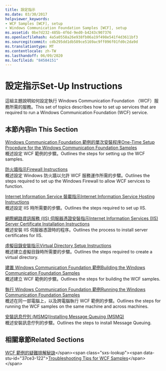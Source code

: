 ```yaml
---
title: 設定指示
ms.date: 03/30/2017
helpviewer_keywords:
- WCF Samples [WCF], setup
- Windows Communication Foundation Samples [WCF], setup
ms.assetid: 0be7d232-485b-4f6d-9ed0-b4243c907376
ms.openlocfilehash: 4a5a0558a26e938fb06a19f498e541f4d3611bf3
ms.sourcegitcommit: cdb295dd1db589ce5169ac9ff096f01fd0c2da9d
ms.translationtype: MT
ms.contentlocale: zh-TW
ms.lasthandoff: 06/09/2020
ms.locfileid: "84584151"
---
```

# <a name="set-up-instructions"></a><span data-ttu-id="37ce3-102">設定指示</span><span class="sxs-lookup"><span data-stu-id="37ce3-102">Set-Up Instructions</span></span>
<span data-ttu-id="37ce3-103">這組主題說明如何設定執行 Windows Communication Foundation （WCF）服務所需的服務。</span><span class="sxs-lookup"><span data-stu-id="37ce3-103">This set of topics describes how to set up services that are required to run a Windows Communication Foundation (WCF) service.</span></span>  
  
## <a name="in-this-section"></a><span data-ttu-id="37ce3-104">本節內容</span><span class="sxs-lookup"><span data-stu-id="37ce3-104">In This Section</span></span>  
 [<span data-ttu-id="37ce3-105">Windows Communication Foundation 範例的單次安裝程序</span><span class="sxs-lookup"><span data-stu-id="37ce3-105">One-Time Setup Procedure for the Windows Communication Foundation Samples</span></span>](one-time-setup-procedure-for-the-wcf-samples.md)  
 <span data-ttu-id="37ce3-106">概述設定 WCF 範例的步驟。</span><span class="sxs-lookup"><span data-stu-id="37ce3-106">Outlines the steps for setting up the WCF samples.</span></span>  
  
 [<span data-ttu-id="37ce3-107">防火牆指示</span><span class="sxs-lookup"><span data-stu-id="37ce3-107">Firewall Instructions</span></span>](firewall-instructions.md)  
 <span data-ttu-id="37ce3-108">概述設定 Windows 防火牆以允許 WCF 服務運作所需的步驟。</span><span class="sxs-lookup"><span data-stu-id="37ce3-108">Outlines the steps required to set up the Windows Firewall to allow WCF services to function.</span></span>  
  
 [<span data-ttu-id="37ce3-109">Internet Information Service 裝載指示</span><span class="sxs-lookup"><span data-stu-id="37ce3-109">Internet Information Service Hosting Instructions</span></span>](internet-information-service-hosting-instructions.md)  
 <span data-ttu-id="37ce3-110">概述設定 IIS 時所需要的步驟。</span><span class="sxs-lookup"><span data-stu-id="37ce3-110">Outlines the steps required to set up IIS.</span></span>  
  
 [<span data-ttu-id="37ce3-111">網際網路資訊服務 (IIS) 伺服器憑證安裝指示</span><span class="sxs-lookup"><span data-stu-id="37ce3-111">Internet Information Services (IIS) Server Certificate Installation Instructions</span></span>](iis-server-certificate-installation-instructions.md)  
 <span data-ttu-id="37ce3-112">概述安裝 IIS 伺服器憑證時的程序。</span><span class="sxs-lookup"><span data-stu-id="37ce3-112">Outlines the process to install server certificates for IIS.</span></span>  
  
 [<span data-ttu-id="37ce3-113">虛擬目錄安裝指示</span><span class="sxs-lookup"><span data-stu-id="37ce3-113">Virtual Directory Setup Instructions</span></span>](virtual-directory-setup-instructions.md)  
 <span data-ttu-id="37ce3-114">概述建立虛擬目錄時所需要的步驟。</span><span class="sxs-lookup"><span data-stu-id="37ce3-114">Outlines the steps required to create a virtual directory.</span></span>  
  
 [<span data-ttu-id="37ce3-115">建置 Windows Communication Foundation 範例</span><span class="sxs-lookup"><span data-stu-id="37ce3-115">Building the Windows Communication Foundation Samples</span></span>](building-the-samples.md)  
 <span data-ttu-id="37ce3-116">概述建立 WCF 範例的步驟。</span><span class="sxs-lookup"><span data-stu-id="37ce3-116">Outlines the steps for building the WCF samples.</span></span>  
  
 [<span data-ttu-id="37ce3-117">執行 Windows Communication Foundation 範例</span><span class="sxs-lookup"><span data-stu-id="37ce3-117">Running the Windows Communication Foundation Samples</span></span>](running-the-samples.md)  
 <span data-ttu-id="37ce3-118">概述在同一部電腦上，以及跨電腦執行 WCF 範例的步驟。</span><span class="sxs-lookup"><span data-stu-id="37ce3-118">Outlines the steps for running the WCF samples on the same machine and across machines.</span></span>  
  
 [<span data-ttu-id="37ce3-119">安裝訊息佇列 (MSMQ)</span><span class="sxs-lookup"><span data-stu-id="37ce3-119">Installing Message Queuing (MSMQ)</span></span>](installing-message-queuing-msmq.md)  
 <span data-ttu-id="37ce3-120">概述安裝訊息佇列的步驟。</span><span class="sxs-lookup"><span data-stu-id="37ce3-120">Outlines the steps to install Message Queuing.</span></span>  
  
## <a name="related-sections"></a><span data-ttu-id="37ce3-121">相關章節</span><span class="sxs-lookup"><span data-stu-id="37ce3-121">Related Sections</span></span>  
 <span data-ttu-id="37ce3-122">[WCF 範例的疑難排解秘訣](https://docs.microsoft.com/previous-versions/dotnet/netframework-3.5/ms751511(v=vs.90))</span><span class="sxs-lookup"><span data-stu-id="37ce3-122">[Troubleshooting Tips for WCF Samples](https://docs.microsoft.com/previous-versions/dotnet/netframework-3.5/ms751511(v=vs.90))</span></span>
